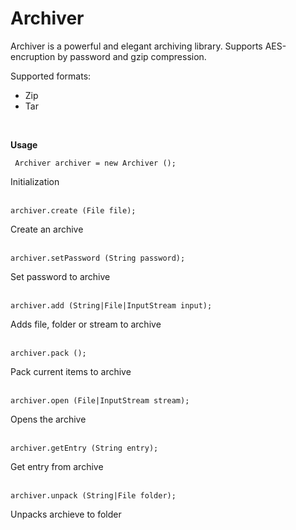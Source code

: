 # Archiver
Archiver is a powerful and elegant archiving library. Supports AES-encruption by password and gzip compression.

Supported formats:

- Zip
- Tar<br>
<br>

**Usage**

     Archiver archiver = new Archiver ();
     
Initialization<br>
<br>

    archiver.create (File file);
    
Create an archive<br>
<br>
    
    archiver.setPassword (String password);
    
Set password to archive<br>
<br>
    
    archiver.add (String|File|InputStream input);
    
Adds file, folder or stream to archive<br>
<br>

    archiver.pack ();
    
Pack current items to archive<br>
<br>
    
    archiver.open (File|InputStream stream);
    
Opens the archive<br>
<br>

    archiver.getEntry (String entry);
    
Get entry from archive<br>
<br>

    archiver.unpack (String|File folder);
    
Unpacks archieve to folder
